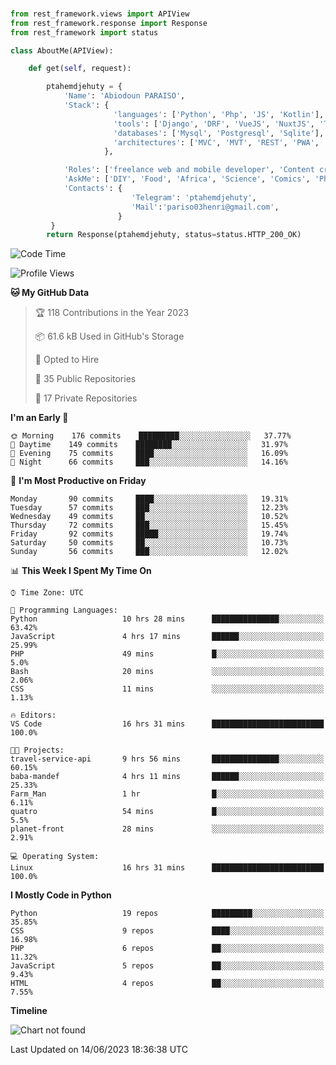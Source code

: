 ###
```python
from rest_framework.views import APIView
from rest_framework.response import Response
from rest_framework import status

class AboutMe(APIView):

    def get(self, request):

        ptahemdjehuty = {
            'Name': 'Abiodoun PARAISO',
            'Stack': {
                       'languages': ['Python', 'Php', 'JS', 'Kotlin'],
                       'tools': ['Django', 'DRF', 'VueJS', 'NuxtJS', 'Threejs' 'React', 'Kotlin', 'Electron'],
                       'databases': ['Mysql', 'Postgresql', 'Sqlite'],
                       'architectures': ['MVC', 'MVT', 'REST', 'PWA', 'SPA', 'MicroServices']
                     },

            'Roles': ['freelance web and mobile developer', 'Content creator', 'Teacher', 'Mentor'],
            'AskMe': ['DIY', 'Food', 'Africa', 'Science', 'Comics', 'Photography', 'Tech', 'Programming'],
            'Contacts': {
                           'Telegram': 'ptahemdjehuty',
                           'Mail':'pariso03henri@gmail.com',
                        }
         }
        return Response(ptahemdjehuty, status=status.HTTP_200_OK)

```                    

<!--START_SECTION:waka-->
![Code Time](http://img.shields.io/badge/Code%20Time-617%20hrs%2010%20mins-blue)

![Profile Views](http://img.shields.io/badge/Profile%20Views-0-blue)

**🐱 My GitHub Data** 

> 🏆 118 Contributions in the Year 2023
 > 
> 📦 61.6 kB Used in GitHub's Storage 
 > 
> 💼 Opted to Hire
 > 
> 📜 35 Public Repositories 
 > 
> 🔑 17 Private Repositories  
 > 
**I'm an Early 🐤** 

```text
🌞 Morning    176 commits    █████████░░░░░░░░░░░░░░░░   37.77% 
🌆 Daytime    149 commits    ████████░░░░░░░░░░░░░░░░░   31.97% 
🌃 Evening    75 commits     ████░░░░░░░░░░░░░░░░░░░░░   16.09% 
🌙 Night      66 commits     ███░░░░░░░░░░░░░░░░░░░░░░   14.16%

```
📅 **I'm Most Productive on Friday** 

```text
Monday       90 commits     ████░░░░░░░░░░░░░░░░░░░░░   19.31% 
Tuesday      57 commits     ███░░░░░░░░░░░░░░░░░░░░░░   12.23% 
Wednesday    49 commits     ██░░░░░░░░░░░░░░░░░░░░░░░   10.52% 
Thursday     72 commits     ███░░░░░░░░░░░░░░░░░░░░░░   15.45% 
Friday       92 commits     █████░░░░░░░░░░░░░░░░░░░░   19.74% 
Saturday     50 commits     ██░░░░░░░░░░░░░░░░░░░░░░░   10.73% 
Sunday       56 commits     ███░░░░░░░░░░░░░░░░░░░░░░   12.02%

```


📊 **This Week I Spent My Time On** 

```text
⌚︎ Time Zone: UTC

💬 Programming Languages: 
Python                   10 hrs 28 mins      ███████████████░░░░░░░░░░   63.42% 
JavaScript               4 hrs 17 mins       ██████░░░░░░░░░░░░░░░░░░░   25.99% 
PHP                      49 mins             █░░░░░░░░░░░░░░░░░░░░░░░░   5.0% 
Bash                     20 mins             ░░░░░░░░░░░░░░░░░░░░░░░░░   2.06% 
CSS                      11 mins             ░░░░░░░░░░░░░░░░░░░░░░░░░   1.13%

🔥 Editors: 
VS Code                  16 hrs 31 mins      █████████████████████████   100.0%

🐱‍💻 Projects: 
travel-service-api       9 hrs 56 mins       ███████████████░░░░░░░░░░   60.15% 
baba-mandef              4 hrs 11 mins       ██████░░░░░░░░░░░░░░░░░░░   25.33% 
Farm_Man                 1 hr                █░░░░░░░░░░░░░░░░░░░░░░░░   6.11% 
quatro                   54 mins             █░░░░░░░░░░░░░░░░░░░░░░░░   5.5% 
planet-front             28 mins             ░░░░░░░░░░░░░░░░░░░░░░░░░   2.91%

💻 Operating System: 
Linux                    16 hrs 31 mins      █████████████████████████   100.0%

```

**I Mostly Code in Python** 

```text
Python                   19 repos            █████████░░░░░░░░░░░░░░░░   35.85% 
CSS                      9 repos             ████░░░░░░░░░░░░░░░░░░░░░   16.98% 
PHP                      6 repos             ██░░░░░░░░░░░░░░░░░░░░░░░   11.32% 
JavaScript               5 repos             ██░░░░░░░░░░░░░░░░░░░░░░░   9.43% 
HTML                     4 repos             ██░░░░░░░░░░░░░░░░░░░░░░░   7.55%

```


**Timeline**

![Chart not found](https://raw.githubusercontent.com/ptahemdjehuty/ptahemdjehuty/main/charts/bar_graph.png) 


 Last Updated on 14/06/2023 18:36:38 UTC
<!--END_SECTION:waka-->
